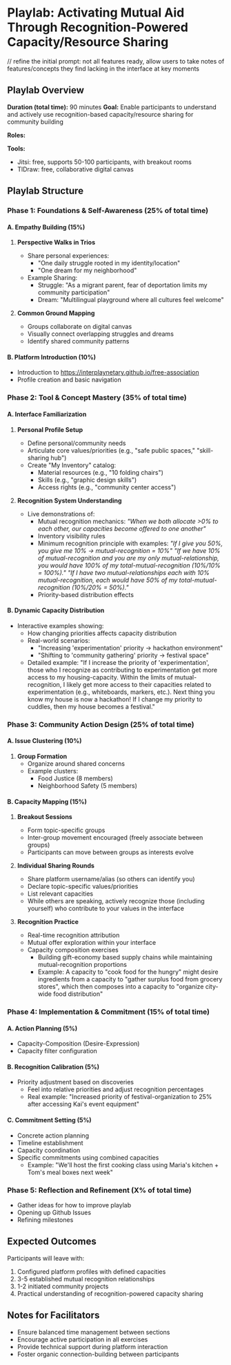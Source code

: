# Playlab: Activating Mutual Aid Through Recognition-Powered Capacity/Resource Sharing

// refine the initial prompt: not all features ready, allow users to take notes of features/concepts they find lacking in the interface at key moments

## Playlab Overview

**Duration (total time):** 90 minutes
**Goal:** Enable participants to understand and actively use recognition-based capacity/resource sharing for community building

**Roles:**

**Tools:**

- Jitsi: free, supports 50-100 participants, with breakout rooms
- TlDraw: free, collaborative digital canvas

## Playlab Structure

### Phase 1: Foundations & Self-Awareness (25% of total time)

#### A. Empathy Building (15%)

1. **Perspective Walks in Trios**
   - Share personal experiences:
     - "One daily struggle rooted in my identity/location"
     - "One dream for my neighborhood"
   - Example Sharing:
     - Struggle: "As a migrant parent, fear of deportation limits my community participation"
     - Dream: "Multilingual playground where all cultures feel welcome"

2. **Common Ground Mapping**
   - Groups collaborate on digital canvas
   - Visually connect overlapping struggles and dreams
   - Identify shared community patterns

#### B. Platform Introduction (10%)

- Introduction to https://interplaynetary.github.io/free-association
- Profile creation and basic navigation

### Phase 2: Tool & Concept Mastery (35% of total time)

#### A. Interface Familiarization

1. **Personal Profile Setup**
   - Define personal/community needs
   - Articulate core values/priorities (e.g., "safe public spaces," "skill-sharing hub")
   - Create "My Inventory" catalog:
     - Material resources (e.g., "10 folding chairs")
     - Skills (e.g., "graphic design skills")
     - Access rights (e.g., "community center access")

2. **Recognition System Understanding**
   - Live demonstrations of:
     - Mutual recognition mechanics: _"When we both allocate >0% to each other, our capacities become offered to one another"_
     - Inventory visibility rules
     - Minimum recognition principle with examples:
       _"If I give you 50%, you give me 10% → mutual-recognition = 10%"_
       _"If we have 10% of mutual-recognition and you are my only mutual-relationship, you would have 100% of my total-mutual-recognition (10%/10% = 100%)."_
       _"If I have two mutual-relationships each with 10% mutual-recognition, each would have 50% of my total-mutual-recognition (10%/20% = 50%)."_
     - Priority-based distribution effects

#### B. Dynamic Capacity Distribution

- Interactive examples showing:
  - How changing priorities affects capacity distribution
  - Real-world scenarios:
    - "Increasing 'experimentation' priority → hackathon environment"
    - "Shifting to 'community gathering' priority → festival space"
  - Detailed example: "If I increase the priority of 'experimentation', those who I recognize as contributing to experimentation get more access to my housing-capacity. Within the limits of mutual-recognition, I likely get more access to their capacities related to experimentation (e.g., whiteboards, markers, etc.). Next thing you know my house is now a hackathon! If I change my priority to cuddles, then my house becomes a festival."

### Phase 3: Community Action Design (25% of total time)

#### A. Issue Clustering (10%)

1. **Group Formation**
   - Organize around shared concerns
   - Example clusters:
     - Food Justice (8 members)
     - Neighborhood Safety (5 members)

#### B. Capacity Mapping (15%)

1. **Breakout Sessions**
   - Form topic-specific groups
   - Inter-group movement encouraged (freely associate between groups)
   - Participants can move between groups as interests evolve

2. **Individual Sharing Rounds**
   - Share platform username/alias (so others can identify you)
   - Declare topic-specific values/priorities
   - List relevant capacities
   - While others are speaking, actively recognize those (including yourself) who contribute to your values in the interface

3. **Recognition Practice**
   - Real-time recognition attribution
   - Mutual offer exploration within your interface
   - Capacity composition exercises
     - Building gift-economy based supply chains while maintaining mutual-recognition proportions
     - Example: A capacity to "cook food for the hungry" might desire ingredients from a capacity to "gather surplus food from grocery stores", which then composes into a capacity to "organize city-wide food distribution"

### Phase 4: Implementation & Commitment (15% of total time)

#### A. Action Planning (5%)

- Capacity-Composition (Desire-Expression)
- Capacity filter configuration

#### B. Recognition Calibration (5%)

- Priority adjustment based on discoveries
  - Feel into relative priorities and adjust recognition percentages
  - Real example: "Increased priority of festival-organization to 25% after accessing Kai's event equipment"

#### C. Commitment Setting (5%)

- Concrete action planning
- Timeline establishment
- Capacity coordination
- Specific commitments using combined capacities
  - Example: "We'll host the first cooking class using Maria's kitchen + Tom's meal boxes next week"

### Phase 5: Reflection and Refinement (X% of total time)

- Gather ideas for how to improve playlab
- Opening up Github Issues
- Refining milestones

## Expected Outcomes

Participants will leave with:

1. Configured platform profiles with defined capacities
2. 3-5 established mutual recognition relationships
3. 1-2 initiated community projects
4. Practical understanding of recognition-powered capacity sharing

## Notes for Facilitators

- Ensure balanced time management between sections
- Encourage active participation in all exercises
- Provide technical support during platform interaction
- Foster organic connection-building between participants
